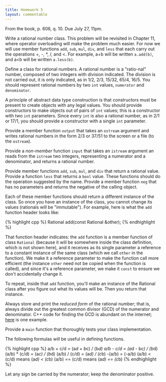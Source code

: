```yaml
---
title: Homework 5
layout: commentable
---
```


From the book, p. 606, q. 10. Due July 27, 11pm.

Write a rational number class. This problem will be revisited in Chapter 11,
where operator overloading will make the problem much easier. For now we will
use member functions `add`, `sub`, `mul`, `div`, and `less` that each carry out
the operations +, -, *, /, and <. For example, a+b will be written `a.add(b)`,
and a<b will be written `a.less(b)`.

Define a class for rational numbers. A rational number is a "ratio-nal" number,
composed of two integers with division indicated. The division is not carried
out, it is only indicated, as in 1/2, 2/3, 15/32, 65/4, 16/5. You should
represent rational numbers by two `int` values, `numerator` and `denominator`.

A principle of abstract data type construction is that constructors must be
present to create objects with any legal values. You should provide
constructors to make objects out of pairs of `int` values; this is a
constructor with two `int` parameters. Since every `int` is also a rational
number, as in 2/1 or 17/1, you should provide a constructor with a single `int`
parameter.

Provide a member function `output` that takes an `ostream` argument and writes
rational numbers in the form 2/3 or 37/51 to the screen or a file (to the
`ostream`).

Provide a *non-member* function `input` that takes an `istream` argument an
reads from the `istream` two integers, representing a numerator and a
denominator, and returns a rational number.

Provide member functions `add`, `sub`, `mul`, and `div` that return a rational
value. Provide a function `less` that returns a `bool` value. These functions
should do the operation suggested by the name. Provide a member function `neg`
that has no parameters and returns the negative of the calling object.

Each of these member functions should return a different instance of the class.
So once you have an instance of the class, you cannot change its values
(rationals will be "immutable"). For example, here is what the `add` function
header looks like:

{% highlight cpp %}
Rational add(const Rational &other);
{% endhighlight %}

That function header indicates: the `add` function is a member function of
class `Rational` (because it will be somewhere inside the class definition,
which is not shown here), and it receives as its single parameter a reference
to a constant instance of the same class (which we call `other` in the
function). We make it a reference parameter to make the function call more
efficient (the instance `other` need not be copied when the function is
called), and since it's a reference parameter, we make it `const` to ensure we
don't accidentally change it.

To repeat, inside that `add` function, you'll make an instance of the Rational
class after you figure out what its values will be. Then you return that
instance.

Always store and print the *reduced form* of the rational number; that is,
always divide out the greatest common divisor (GCD) of the numerator and
denominator. C++ code for finding the GCD is abundant on the internet;
[here](http://www.aivosto.com/visustin/sample/gcd-c.html) is one example.

Provide a `main` function that thoroughly tests your class implementation.

The following formulas will be useful in defining functions.

{% highlight cpp %}
a/b + c/d = (a*d + b*c) / (b*d)
a/b - c/d = (a*d - b*c) / (b*d)
(a/b) * (c/d) = (a*c) / (b*d)
(a/b) / (c/d) = (a*d) / (c*b)
-(a/b) = (-a/b)
(a/b) < (c/d) means (a*d) < (c*b)
(a/b) == (c/d) means (a*d) == (c*b)
{% endhighlight %}

Let any sign be carried by the numerator; keep the denominator positive.

